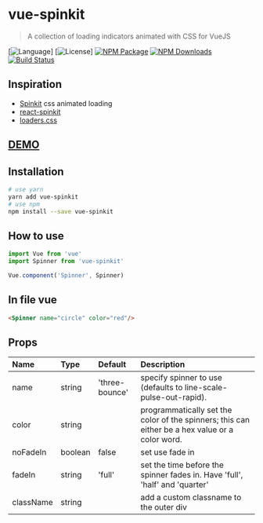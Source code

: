 # vue-spinkit

> A collection of loading indicators animated with CSS for VueJS

[![Language](https://img.shields.io/badge/language-vue-green.svg)]
[![License](https://img.shields.io/badge/license-MIT-000000.svg)]
[![NPM Package](https://img.shields.io/npm/v/vue-spinkit.svg)](https://www.npmjs.com/package/vue-spinkit) 
[![NPM Downloads](https://img.shields.io/npm/dm/vue-spinkit.svg)](https://npmjs.org/package/vue-spinkit)
[![Build Status](https://travis-ci.org/TonPC64/vue-spinkit.svg?branch=master)](https://travis-ci.org/TonPC64/vue-spinkit)

## Inspiration
* [Spinkit](http://tobiasahlin.com/spinkit/) css animated loading
* [react-spinkit](https://github.com/KyleAMathews/react-spinkit)
* [loaders.css](https://connoratherton.com/loaders)

## [DEMO](http://vue-spinkit.surge.sh/)

## Installation

```bash
# use yarn
yarn add vue-spinkit
# use npm
npm install --save vue-spinkit
```

## How to use
```js
import Vue from 'vue'
import Spinner from 'vue-spinkit'

Vue.component('Spinner', Spinner)
```

## In file vue
```html
<Spinner name="circle" color="red"/>
```

## Props

| Name | Type | Default | Description |
|:-----|:-----|:--------|:------------|
| name | string | 'three-bounce' | specify spinner to use (defaults to line-scale-pulse-out-rapid). |
| color | string |  | programmatically set the color of the spinners; this can either be a hex value or a color word. |
| noFadeIn | boolean | false | set use fade in |
| fadeIn | string | 'full' | set the time before the spinner fades in. Have 'full', 'half' and 'quarter' |
| className | string | | add a custom classname to the outer div |
